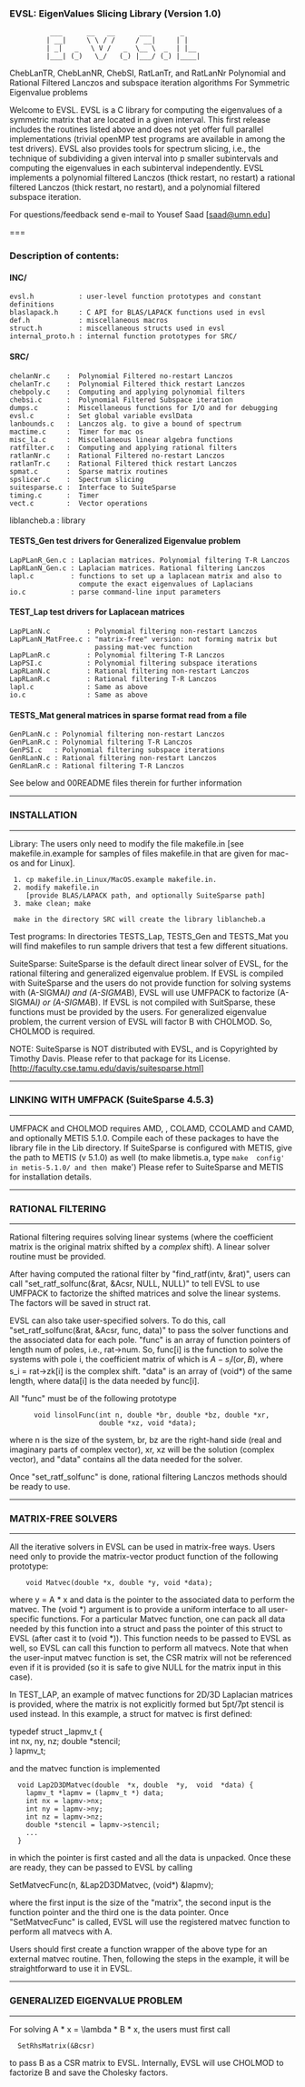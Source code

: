 ### EVSL:  EigenValues Slicing Library (Version 1.0)
              ___      __   __      ___       _    
             | __|     \ \ / /     / __|     | |   
             | _|   _   \ V /   _  \__ \  _  | |__ 
             |___| (_)   \_/   (_) |___/ (_) |____|       
   ChebLanTR, ChebLanNR,  ChebSI, RatLanTr, and RatLanNr
   Polynomial  and   Rational  Filtered  Lanczos   and  subspace
   iteration algorithms For Symmetric Eigenvalue problems

Welcome to EVSL. EVSL is a C library for computing the eigenvalues of
a symmetric matrix  that are located in a given  interval.  This first
release includes the routines listed above and does not yet offer full
parallel implementations  (trivial openMP test programs  are available
in among  the test  drivers).  EVSL also  provides tools  for spectrum
slicing, i.e.,  the technique of  subdividing a given interval  into p
smaller subintervals and computing the eigenvalues in each subinterval
independently.  EVSL  implements a polynomial filtered  Lanczos (thick
restart, no  restart) a rational  filtered Lanczos (thick  restart, no
restart), and a polynomial filtered subspace iteration.

For questions/feedback send e-mail to Yousef Saad [saad@umn.edu]

===
    
### Description of contents:
 #### INC/

    evsl.h           : user-level function prototypes and constant definitions
    blaslapack.h     : C API for BLAS/LAPACK functions used in evsl
    def.h            : miscellaneous macros 
    struct.h         : miscellaneous structs used in evsl
    internal_proto.h : internal function prototypes for SRC/
    
 #### SRC/
    chelanNr.c    :  Polynomial Filtered no-restart Lanczos
    chelanTr.c    :  Polynomial Filtered thick restart Lanczos
    chebpoly.c    :  Computing and applying polynomial filters
    chebsi.c      :  Polynomial Filtered Subspace iteration
    dumps.c       :  Miscellaneous functions for I/O and for debugging 
    evsl.c        :  Set global variable evslData
    lanbounds.c   :  Lanczos alg. to give a bound of spectrum
    mactime.c     :  Timer for mac os    
    misc_la.c     :  Miscellaneous linear algebra functions
    ratfilter.c   :  Computing and applying rational filters
    ratlanNr.c    :  Rational Filtered no-restart Lanczos
    ratlanTr.c    :  Rational Filtered thick restart Lanczos
    spmat.c       :  Sparse matrix routines
    spslicer.c    :  Spectrum slicing
    suitesparse.c :  Interface to SuiteSparse
    timing.c      :  Timer
    vect.c        :  Vector operations

  liblancheb.a  : library

####  TESTS_Gen         test drivers for Generalized Eigenvalue problem
    LapPLanR_Gen.c : Laplacian matrices. Polynomial filtering T-R Lanczos
    LapRLanN_Gen.c : Laplacian matrices. Rational filtering Lanczos
    lapl.c         : functions to set up a laplacean matrix and also to 
                     compute the exact eigenvalues of Laplacians
    io.c           : parse command-line input parameters

####  TEST_Lap              test drivers for Laplacean matrices
    LapPLanN.c         : Polynomial filtering non-restart Lanczos
    LapPLanN_MatFree.c : "matrix-free" version: not forming matrix but
                         passing mat-vec function
    LapPLanR.c         : Polynomial filtering T-R Lanczos
    LapPSI.c           : Polynomial filtering subspace iterations
    LapRLanN.c         : Rational filtering non-restart Lanczos
    LapRLanR.c         : Rational filtering T-R Lanczos
    lapl.c             : Same as above
    io.c               : Same as above

####  TESTS_Mat     general matrices in sparse format read from a file
    GenPLanN.c : Polynomial filtering non-restart Lanczos
    GenPLanR.c : Polynomial filtering T-R Lanczos
    GenPSI.c   : Polynomial filtering subspace iterations
    GenRLanN.c : Rational filtering non-restart Lanczos
    GenRLanR.c : Rational filtering T-R Lanczos
 
  See below and 00README files therein for further information

-----------------------------------------------------------------------
###  INSTALLATION
-----------------------------------------------------------------------

  Library:
     The users only need to modify the file makefile.in 
     [see makefile.in.example for samples of files makefile.in 
     that are given for mac-os and for Linux].
      
     1. cp makefile.in_Linux/MacOS.example makefile.in. 
     2. modify makefile.in 
        [provide BLAS/LAPACK path, and optionally SuiteSparse path]
     3. make clean; make

     make in the directory SRC will create the library liblancheb.a
      
  Test programs:
      In directories TESTS_Lap, TESTS_Gen and TESTS_Mat you will find makefiles to 
      run sample drivers that test a few different situations.

  SuiteSparse:
      SuiteSparse is the default direct linear solver of EVSL, for the
      rational filtering and generalized eigenvalue problem.
      If EVSL is compiled with SuiteSparse and the users do not provide
      function for solving systems with (A-SIGMA*I) and (A-SIGMA*B), 
      EVSL will use UMFPACK to factorize (A-SIGMA*I) or (A-SIGMA*B).
      If EVSL is not compiled with SuitSparse, these functions must be
      provided by the users.
      For generalized eigenvalue problem, the current version of EVSL
      will factor B with CHOLMOD. So, CHOLMOD is required.
 
  NOTE:  SuiteSparse is NOT distributed with EVSL, and is Copyrighted
         by Timothy Davis.  Please refer to that package for its License.
         [http://faculty.cse.tamu.edu/davis/suitesparse.html]

-----------------------------------------------------------------------
###  LINKING  WITH  UMFPACK (SuiteSparse 4.5.3)
-----------------------------------------------------------------------
  UMFPACK and CHOLMOD requires AMD, ,  COLAMD, CCOLAMD
  and  CAMD,  and  optionally  METIS 5.1.0.   Compile  each  of  these
  packages  to  have  the  library  file in  the  Lib  directory.   If
  SuiteSparse  is configured  with METIS,  give the  path to  METIS (v
  5.1.0)  as  well   (to  make  libmetis.a,  type   `make  config'  in
  metis-5.1.0/ and then `make') 
  Please  refer to SuiteSparse and METIS for installation details.

-----------------------------------------------------------------------
###  RATIONAL FILTERING
-----------------------------------------------------------------------
  Rational  filtering  requires  solving  linear  systems  (where  the
  coefficient matrix  is the  original matrix  shifted by  a *complex*
  shift).  A linear solver routine  must be provided.  

  After  having  computed  the  rational  filter  by  "find_ratf(intv,
  &rat)", users  can call "set_ratf_solfunc(&rat, &Acsr,  NULL, NULL)"
  to tell  EVSL to use UMFPACK  to factorize the shifted  matrices and
  solve the linear systems. The factors will be saved in struct rat.

  EVSL  can  also  take  user-specified  solvers.  To  do  this,  call
  "set_ratf_solfunc(&rat,  &Acsr,  func,  data)" to  pass  the  solver
  functions and the associated data for each pole.  "func" is an array
  of function  pointers of  length num of  poles, i.e.,  rat->num. So,
  func[i]  is the  function  to solve  the systems  with  pole i,  the
  coefficient matrix of  which is $A - s_i I(or, B)$,  where s_i = rat->zk[i]
  is the  complex shift.  "data"  is an array  of (void*) of  the same
  length,  where data[i]  is the  data needed  by func[i].   

  All "func" must be of the following prototype
```
      void linsolFunc(int n, double *br, double *bz, double *xr, 
                      double *xz, void *data);
```
  where n  is the size  of the system,  br, bz are  the right-hand
  side (real and  imaginary parts of complex vector),  xr, xz will
  be the  solution (complex vector),  and "data" contains  all the
  data  needed  for  the  solver.    

  Once "set_ratf_solfunc" is done, rational filtering Lanczos methods 
  should be ready to use.
      
-----------------------------------------------------------------------
###  MATRIX-FREE SOLVERS
-----------------------------------------------------------------------
  All  the  iterative solvers  in  EVSL  can  be used  in  matrix-free
  ways. Users need only to  provide the matrix-vector product function
  of the following prototype:
  ```
      void Matvec(double *x, double *y, void *data);
```
  where y  = A *  x and data  is the pointer  to the associated  data to
  perform the  matvec. The  (void *)  argument is  to provide  a uniform
  interface  to all  user-specific  functions. For  a particular  Matvec
  function, one can pack all data  needed by this function into a struct
  and pass the  pointer of this struct  to EVSL (after cast  it to (void
  *)). This  function needs to  be passed to EVSL  as well, so  EVSL can
  call  this  function  to  perform  all matvecs.  Note  that  when  the
  user-input  matvec  function  is  set,  the CSR  matrix  will  not  be
  referenced even if it  is provided (so it is safe to give NULL for the
  matrix input in this case).

  In  TEST_LAP,  an example  of  matvec  functions for  2D/3D  Laplacian
  matrices is  provided, where the  matrix is not explicitly  formed but
  5pt/7pt stencil is used instead. In  this example, a struct for matvec
  is first defined:

  typedef struct _lapmv_t {  
    int  nx,  ny,  nz; 
    double  *stencil;  
  } lapmv_t;

  and the matvec function is implemented
```
  void Lap2D3DMatvec(double  *x, double  *y,  void  *data) {  
    lapmv_t *lapmv = (lapmv_t *) data; 
    int nx = lapmv->nx; 
    int ny = lapmv->ny;
    int nz = lapmv->nz; 
    double *stencil = lapmv->stencil; 
    ...  
  }
```
  in  which   the  pointer  is  first   casted  and  all  the   data  is
  unpacked. Once these are ready, they can be passed to EVSL by calling
    
  SetMatvecFunc(n, &Lap2D3DMatvec, (void*) &lapmv);

  where the first input is the size of the "matrix", the second input is
  the  function pointer  and the  third one  is the  data pointer.  Once
  "SetMatvecFunc"  is  called,  EVSL  will  use  the  registered  matvec
  function to perform all matvecs with A.

  Users should first create a function  wrapper of the above type for an
  external matvec routine. Then, following  the steps in the example, it
  will be straightforward to use it in EVSL.

-----------------------------------------------------------------------
###  GENERALIZED EIGENVALUE PROBLEM
-----------------------------------------------------------------------
  For solving A * x = \lambda * B * x, the users must first call
  ```
    SetRhsMatrix(&Bcsr)
```
  to pass B as a CSR matrix to EVSL. Internally, EVSL will use CHOLMOD
  to factorize B and save the Cholesky factors.
